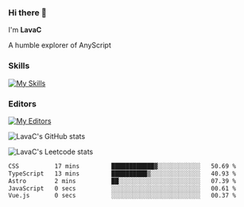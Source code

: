 ### Hi there 👋
I'm **LavaC**

A humble explorer of AnyScript

### Skills
[![My Skills](https://skillicons.dev/icons?i=js,ts,vue,nodejs,nuxtjs,astro,solidjs,tailwind)](https://skillicons.dev)

### Editors
[![My Editors](https://skillicons.dev/icons?i=neovim,vscode)](https://skillicons.dev)

![LavaC's GitHub stats](https://github-readme-stats.vercel.app/api?username=LavaCxx&show_icons=true&theme=synthwave)

![LavaC's Leetcode stats](https://leetcard.jacoblin.cool/LavaC?theme=nord&font=Amiko&ext=activity&site=cn)

<!--START_SECTION:waka-->

```txt
CSS          17 mins         ████████████▓░░░░░░░░░░░░   50.69 %
TypeScript   13 mins         ██████████▒░░░░░░░░░░░░░░   40.93 %
Astro        2 mins          ██░░░░░░░░░░░░░░░░░░░░░░░   07.39 %
JavaScript   0 secs          ░░░░░░░░░░░░░░░░░░░░░░░░░   00.61 %
Vue.js       0 secs          ░░░░░░░░░░░░░░░░░░░░░░░░░   00.37 %
```

<!--END_SECTION:waka-->
